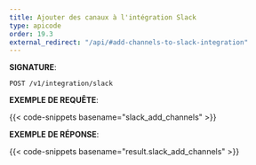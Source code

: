 ```yaml
---
title: Ajouter des canaux à l'intégration Slack
type: apicode
order: 19.3
external_redirect: "/api/#add-channels-to-slack-integration"
---
```


**SIGNATURE**:

`POST /v1/integration/slack`

**EXEMPLE DE REQUÊTE**:

{{< code-snippets basename="slack_add_channels" >}}

**EXEMPLE DE RÉPONSE**:

{{< code-snippets basename="result.slack_add_channels" >}}
